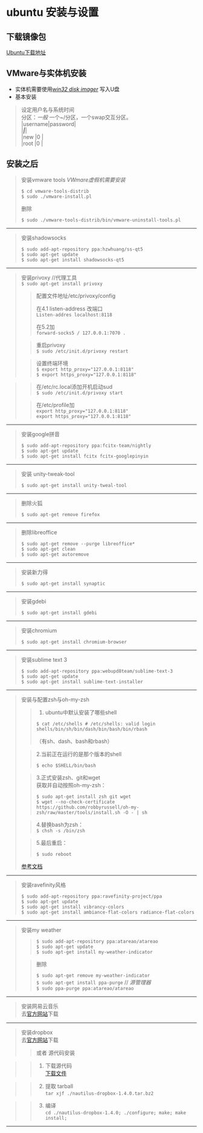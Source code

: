 # ubuntu 安装与设置
## 下载镜像包
[Ubuntu下载地址](http://www.ubuntu.com/download/desktop)
## VMware与实体机安装
* 实体机需要使用[*win32 disk imager*](https://sourceforge.net/projects/win32diskimager/files/Archive/)
写入U盘
* 基本安装  
>	设定用户名与系统时间  
>	分区：*一般* 一个~/分区，一个swap交互分区。  
|username|password|  
|***|***|  
|new     |0       |  
|root    |0       |


## 安装之后



>安装vmware tools *VWmare虚假机需要安装*  
>
>`$ cd vmware-tools-distrib`  
>`$ sudo ./vmware-install.pl ` 	
>
>删除	  
>
>	`$ sudo ./vmware-tools-distrib/bin/vmware-uninstall-tools.pl`  

***********

>安装shadowsocks  
>
>`$ sudo add-apt-repository ppa:hzwhuang/ss-qt5`  
>`$ sudo apt-get update`  
>`$ sudo apt-get install shadowsocks-qt5`  

********

>安装privoxy //代理工具  
>`$ sudo apt-get install privoxy`  
> 
>>配置文件地址/etc/privoxy/config   
>>
>>在4.1 listen-address 改端口  
>>`Listen-addres localhost:8118`  
>>
>>在5.2加  
>>`forward-socks5 / 127.0.0.1:7070 .`  
>
>>重启privoxy   
>>`$ sudo /etc/init.d/privoxy restart`  
>
>>设置终端环境  
>>`$ export http_proxy="127.0.0.1:8118"`	
>>`$ export https_proxy="127.0.0.1:8118"`  

>>在/etc/rc.local添加开机启动sud  
>>`$ sudo /etc/init.d/privoxy start`  
> 
>>在/etc/profile加   
>>`export http_proxy="127.0.0.1:8118"`  
>>`export https_proxy="127.0.0.1:8118"`  

*****

>安装google拼音  
>
>`$ sudo add-apt-repository ppa:fcitx-team/nightly`  
>`$ sudo apt-get update`  
>`$ sudo apt-get install fcitx fcitx-googlepinyin`  

****

>安装 unity-tweak-tool  
>
>`$ sudo apt-get install unity-tweal-tool`  

****

>删除火狐  
>  
> ``$ sudo apt-get remove firefox``  

****

> 删除libreoffice  
> 
> `$ sudo apt-get remove --purge libreoffice*`   
> `$ sudo apt-get clean`  
> `$ sudo apt-get autoremove`  

****

> 安装新力得  
>
>`$ sudo apt-get install synaptic`   

****

>安装gdebi  
>
> `$ sudo apt-get install gdebi`  

*****

>安装chromium  
>
>`$ sudo apt-get install chromium-browser`  

****

>安装sublime text 3  
>  
>`$ sudo add-apt-repository ppa:webupd8team/sublime-text-3`  
>`$ sudo apt-get update`  
>`$ sudo apt-get install sublime-text-installer`  

****
		
> 安装与配置zsh与oh-my-zsh  
>  
>>1. ubuntu中默认安装了哪些shell   
>>  
>>`$ cat /etc/shells # /etc/shells: valid login shells/bin/sh/bin/dash/bin/bash/bin/rbash`  
>>
>>（有sh、dash、bash和rbash）  
>	
>>2.当前正在运行的是那个版本的shell   
>> 
>>`$ echo $SHELL/bin/bash`   
>
>>3.正式安装zsh、git和wget   
>>获取并自动按照oh-my-zsh：    
>>
>>`$ sudo apt-get install zsh git wget`    
>>`$ wget --no-check-certificate https://github.com/robbyrussell/oh-my-zsh/raw/master/tools/install.sh -O - | sh`    
>
>>4.替换bash为zsh：  
>>`$ chsh -s /bin/zsh`  
>
>>5.最后重启：  
>>  
>>`$ sudo reboot`   
>
>[参考文档](http://www.jianshu.com/p/546effd99c35)

****

>安装ravefinity风格  
>
>`$ sudo add-apt-repository ppa:ravefinity-project/ppa`   
>`$ sudo apt-get update`    
>`$ sudo apt-get install vibrancy-colors`     
>`$ sudo apt-get install ambiance-flat-colors radiance-flat-colors`    

*****

>安装my weather  
>
>>`$ sudo add-apt-repository ppa:atareao/atareao`   
>>`$ sudo apt-get update`   
>>`$ sudo apt-get install my-weather-indicator`   
>
>>删除   
>>
>>`$ sudo apt-get remove my-weather-indicator`   
>>`$ sudo apt-get install ppa-purge` // *源管理器*   
>>`$ sudo ppa-purge ppa:atareao/atareao`  

*****

>安装网易云音乐  
>去[官方网站](http://music.163.com/#/download)下载  

*****

>安装dropbox  
>去[官方网站](https://www.dropbox.com/install?os=lnx)下载  
>
>>或者 源代码安装  

>  

>>1. 下载源代码  
>>[下载文件](https://www.dropbox.com/download?dl=packages/nautilus-dropbox-1.4.0.tar.bz2)  

>  

>>2. 提取 tarball   
>>`tar xjf ./nautilus-dropbox-1.4.0.tar.bz2`  

>  

>>3. 编译  
>>`cd ./nautilus-dropbox-1.4.0; ./configure; make; make install;`  

*****
